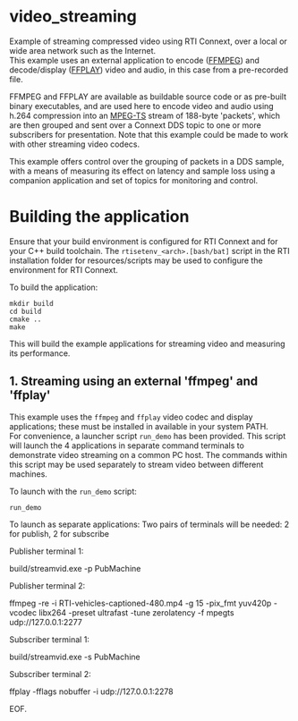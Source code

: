 # video_streaming

Example of streaming compressed video using RTI Connext, over a local or wide area network such as the Internet.  
This example uses an external application to encode ([FFMPEG](https://www.ffmpeg.org/)) and decode/display
([FFPLAY](https://www.ffmpeg.org/)) video and audio, in this case from a pre-recorded file.  

FFMPEG and FFPLAY are available as buildable source code or as pre-built binary executables, and are used
here to encode video and audio using h.264 compression into an [MPEG-TS](https://en.wikipedia.org/wiki/MPEG_transport_stream) 
stream of 188-byte 'packets', which are then grouped and sent over a Connext DDS topic to one or more subscribers for presentation.
Note that this example could be made to work with other streaming video codecs.  

This example offers control over the grouping of packets in a DDS sample, with a means of measuring its effect on latency and sample loss using a companion application and set of topics for monitoring and control.

# Building the application

Ensure that your build environment is configured for RTI Connext and for your C++ build toolchain.
The `rtisetenv_<arch>.[bash/bat]` script in the RTI installation folder for resources/scripts may be used to 
configure the environment for RTI Connext.  

To build the application:

    mkdir build
    cd build
    cmake ..
    make

This will build the example applications for streaming video and measuring its performance.  

## 1. Streaming using an external 'ffmpeg' and 'ffplay'

This example uses the `ffmpeg` and `ffplay` video codec and display applications; 
these must be installed in available in your system PATH.  
For convenience, a launcher script `run_demo` has been provided.  This script will
launch the 4 applications in separate command terminals to demonstrate video streaming
on a common PC host. The commands within this script may be used separately to stream 
video between different machines.

To launch with the `run_demo` script:

    run_demo

To launch as separate applications: Two pairs of terminals will be needed: 2 for publish, 2 for subscribe

Publisher terminal 1:

   build/streamvid.exe -p PubMachine

Publisher terminal 2:

   ffmpeg -re -i RTI-vehicles-captioned-480.mp4 -g 15 -pix_fmt yuv420p -vcodec libx264 -preset ultrafast -tune zerolatency -f mpegts udp://127.0.0.1:2277

Subscriber terminal 1:

   build/streamvid.exe -s PubMachine

Subscriber terminal 2:

   ffplay -fflags nobuffer -i udp://127.0.0.1:2278



EOF.
